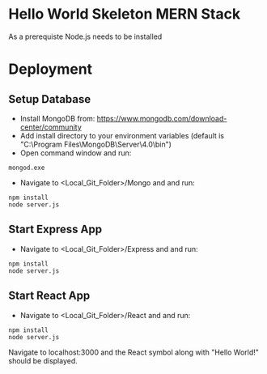 # Hello World Skeleton MERN Stack

As a prerequiste Node.js needs to be installed

# Deployment
## Setup Database

- Install MongoDB from: https://www.mongodb.com/download-center/community
- Add install directory to your environment variables (default is "C:\Program Files\MongoDB\Server\4.0\bin")
- Open command window and run:
```
mongod.exe
```
- Navigate to <Local_Git_Folder>/Mongo and and run:
```
npm install
node server.js
```

## Start Express App

- Navigate to <Local_Git_Folder>/Express and and run:
```
npm install
node server.js
```

## Start React App

- Navigate to <Local_Git_Folder>/React and and run:
```
npm install
node server.js
```

Navigate to localhost:3000 and the React symbol along with "Hello World!" should be displayed.